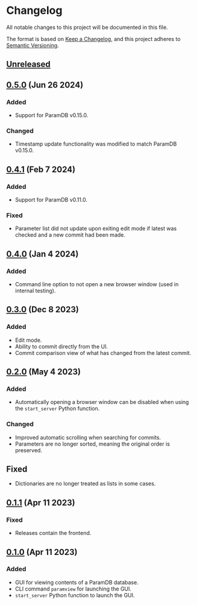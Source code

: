 # Changelog

All notable changes to this project will be documented in this file.

The format is based on [Keep a Changelog](https://keepachangelog.com/en/1.1.0/), and this
project adheres to [Semantic Versioning](https://semver.org/spec/v2.0.0).

## [Unreleased]

## [0.5.0] (Jun 26 2024)

### Added

- Support for ParamDB v0.15.0.

### Changed

- Timestamp update functionality was modified to match ParamDB v0.15.0.

## [0.4.1] (Feb 7 2024)

### Added

- Support for ParamDB v0.11.0.

### Fixed

- Parameter list did not update upon exiting edit mode if latest was checked and a new
  commit had been made.

## [0.4.0] (Jan 4 2024)

### Added

- Command line option to not open a new browser window (used in internal testing).

## [0.3.0] (Dec 8 2023)

### Added

- Edit mode.
- Ability to commit directly from the UI.
- Commit comparison view of what has changed from the latest commit.

## [0.2.0] (May 4 2023)

### Added

- Automatically opening a browser window can be disabled when using the `start_server`
  Python function.

### Changed

- Improved automatic scrolling when searching for commits.
- Parameters are no longer sorted, meaning the original order is preserved.

## Fixed

- Dictionaries are no longer treated as lists in some cases.

## [0.1.1] (Apr 11 2023)

### Fixed

- Releases contain the frontend.

## [0.1.0] (Apr 11 2023)

### Added

- GUI for viewing contents of a ParamDB database.
- CLI command `paramview` for launching the GUI.
- `start_server` Python function to launch the GUI.

[unreleased]: https://github.com/PainterQubits/paramview/compare/v0.5.0...main
[0.5.0]: https://github.com/PainterQubits/paramview/releases/tag/v0.5.0
[0.4.1]: https://github.com/PainterQubits/paramview/releases/tag/v0.4.1
[0.4.0]: https://github.com/PainterQubits/paramview/releases/tag/v0.4.0
[0.3.0]: https://github.com/PainterQubits/paramview/releases/tag/v0.3.0
[0.2.0]: https://github.com/PainterQubits/paramview/releases/tag/v0.2.0
[0.1.1]: https://github.com/PainterQubits/paramview/releases/tag/v0.1.1
[0.1.0]: https://github.com/PainterQubits/paramview/releases/tag/v0.1.0
